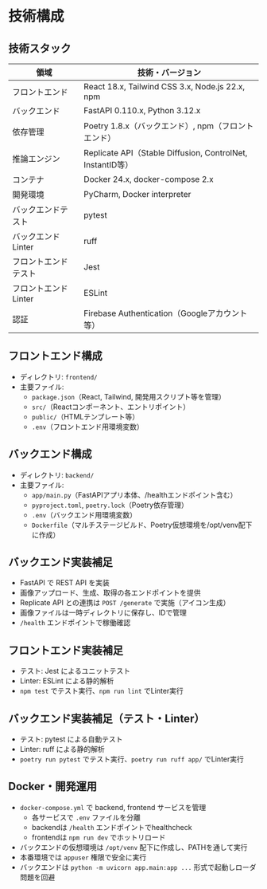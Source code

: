 # 技術構成

## 技術スタック

| 領域         | 技術・バージョン                                      |
|--------------|------------------------------------------------------|
| フロントエンド | React 18.x, Tailwind CSS 3.x, Node.js 22.x, npm     |
| バックエンド   | FastAPI 0.110.x, Python 3.12.x                      |
| 依存管理      | Poetry 1.8.x（バックエンド）, npm（フロントエンド）   |
| 推論エンジン   | Replicate API（Stable Diffusion, ControlNet, InstantID等） |
| コンテナ      | Docker 24.x, docker-compose 2.x                      |
| 開発環境      | PyCharm, Docker interpreter                          |
| バックエンドテスト | pytest                                            |
| バックエンドLinter | ruff                                            |
| フロントエンドテスト | Jest                                           |
| フロントエンドLinter | ESLint                                        |
| 認証         | Firebase Authentication（Googleアカウント等）         |

## フロントエンド構成

- ディレクトリ: `frontend/`
- 主要ファイル:  
  - `package.json`（React, Tailwind, 開発用スクリプト等を管理）
  - `src/`（Reactコンポーネント、エントリポイント）
  - `public/`（HTMLテンプレート等）
  - `.env`（フロントエンド用環境変数）

## バックエンド構成

- ディレクトリ: `backend/`
- 主要ファイル:  
  - `app/main.py`（FastAPIアプリ本体、/healthエンドポイント含む）
  - `pyproject.toml`, `poetry.lock`（Poetry依存管理）
  - `.env`（バックエンド用環境変数）
  - `Dockerfile`（マルチステージビルド、Poetry仮想環境を/opt/venv配下に作成）

## バックエンド実装補足

- FastAPI で REST API を実装
- 画像アップロード、生成、取得の各エンドポイントを提供
- Replicate API との連携は `POST /generate` で実施（アイコン生成）
- 画像ファイルは一時ディレクトリに保存し、IDで管理
- `/health` エンドポイントで稼働確認

## フロントエンド実装補足

- テスト: Jest によるユニットテスト
- Linter: ESLint による静的解析
- `npm test` でテスト実行、`npm run lint` でLinter実行

## バックエンド実装補足（テスト・Linter）

- テスト: pytest による自動テスト
- Linter: ruff による静的解析
- `poetry run pytest` でテスト実行、`poetry run ruff app/` でLinter実行

## Docker・開発運用

- `docker-compose.yml` で backend, frontend サービスを管理
  - 各サービスで `.env` ファイルを分離
  - backendは `/health` エンドポイントでhealthcheck
  - frontendは `npm run dev` でホットリロード
- バックエンドの仮想環境は `/opt/venv` 配下に作成し、PATHを通して実行
- 本番環境では `appuser` 権限で安全に実行
- バックエンドは `python -m uvicorn app.main:app ...` 形式で起動しローダ問題を回避

